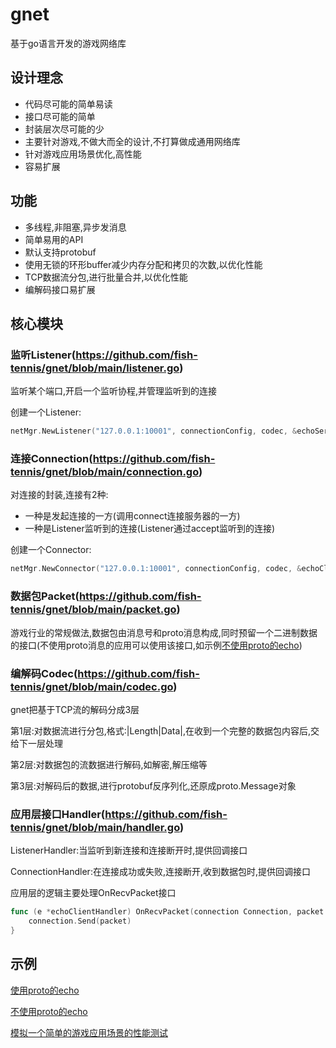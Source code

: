 # gnet
基于go语言开发的游戏网络库

## 设计理念
- 代码尽可能的简单易读
- 接口尽可能的简单
- 封装层次尽可能的少
- 主要针对游戏,不做大而全的设计,不打算做成通用网络库
- 针对游戏应用场景优化,高性能
- 容易扩展

## 功能
- 多线程,非阻塞,异步发消息
- 简单易用的API
- 默认支持protobuf
- 使用无锁的环形buffer减少内存分配和拷贝的次数,以优化性能
- TCP数据流分包,进行批量合并,以优化性能
- 编解码接口易扩展

## 核心模块
### 监听Listener(https://github.com/fish-tennis/gnet/blob/main/listener.go)
监听某个端口,开启一个监听协程,并管理监听到的连接

创建一个Listener:
```go
netMgr.NewListener("127.0.0.1:10001", connectionConfig, codec, &echoServerHandler{}, &echoListenerHandler{})
```
### 连接Connection(https://github.com/fish-tennis/gnet/blob/main/connection.go)
对连接的封装,连接有2种:
- 一种是发起连接的一方(调用connect连接服务器的一方)
- 一种是Listener监听到的连接(Listener通过accept监听到的连接)

创建一个Connector:
```go
netMgr.NewConnector("127.0.0.1:10001", connectionConfig, codec, &echoClientHandler{})
```
### 数据包Packet(https://github.com/fish-tennis/gnet/blob/main/packet.go)
游戏行业的常规做法,数据包由消息号和proto消息构成,同时预留一个二进制数据的接口(不使用proto消息的应用可以使用该接口,如示例[不使用proto的echo](https://github.com/fish-tennis/gnet/blob/main/example/echo_data_test.go))
### 编解码Codec(https://github.com/fish-tennis/gnet/blob/main/codec.go)
gnet把基于TCP流的解码分成3层

第1层:对数据流进行分包,格式:|Length|Data|,在收到一个完整的数据包内容后,交给下一层处理

第2层:对数据包的流数据进行解码,如解密,解压缩等

第3层:对解码后的数据,进行protobuf反序列化,还原成proto.Message对象

### 应用层接口Handler(https://github.com/fish-tennis/gnet/blob/main/handler.go)
ListenerHandler:当监听到新连接和连接断开时,提供回调接口

ConnectionHandler:在连接成功或失败,连接断开,收到数据包时,提供回调接口

应用层的逻辑主要处理OnRecvPacket接口

```go
func (e *echoClientHandler) OnRecvPacket(connection Connection, packet Packet) {
	connection.Send(packet)
}
```

## 示例
[使用proto的echo](https://github.com/fish-tennis/gnet/blob/main/example/echo_proto_test.go)

[不使用proto的echo](https://github.com/fish-tennis/gnet/blob/main/example/echo_data_test.go)

[模拟一个简单的游戏应用场景的性能测试](https://github.com/fish-tennis/gnet/blob/main/example/server_test.go)

